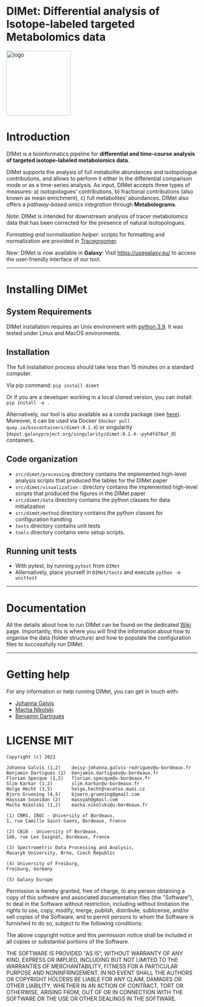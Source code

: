 DIMet: Differential analysis of Isotope-labeled targeted Metabolomics data
===

<img src="https://raw.githubusercontent.com/cbib/DIMet/main/img/logo_opt_4_big.png" alt="logo" width="170"/>

# Introduction

DIMet is a bioinformatics pipeline for **differential and time-course analysis of targeted isotope-labeled metabolomics data**.

DIMet supports the analysis of full metabolite abundances and isotopologue contributions, 
and allows to perform it either in the differential comparison mode or as a time-series analysis. 
As input, DIMet accepts three types of measures: a) isotopologues’ contributions, b) fractional contributions (also known as mean enrichment), c) full metabolites’ abundances. 
DIMet also offers a _pathway-based omics integration_ through **Metabolograms**.

_Note_: DIMet is intended for downstream analysis of tracer metabolomics data that has been corrected for the presence of natural isotopologues. 

_Formatting and normalisation helper_: scripts for formatting and normalization are provided in [Tracegroomer](https://github.com/cbib/TraceGroomer).

_New_: DIMet is now available in **Galaxy**: Visit https://usegalaxy.eu/ to access the user-friendly interface of our tool.

--------

# Installing DIMet 

## System Requirements
DIMet installation requires an Unix environment with [python 3.9](http://www.python.org/). 
It was tested under Linux and MacOS environments.


## Installation 

The full installation process should take less than 15 minutes on a standard computer.

Via pip command:
`pip install dimet`

Or if you are a developer working in a local cloned version, you can install:
`pip install -e .`


Alternatively, our tool is also available as a conda package (see [here](https://bioconda.github.io/recipes/dimet/README.html)). Moreover, it can be used via Docker (`docker pull quay.io/biocontainers/dimet:0.1.4`) or singularity (`depot.galaxyproject.org/singularity/dimet:0.1.4--pyhdfd78af_0`) containers. 



## Code organization

* `src/dimet/processing` directory contains the implemented high-level analysis scripts that produced the tables for the DIMet paper
* `src/dimet/visualization` : directory contains the implemented high-level scripts that produced the figures in the DIMet paper
* `src/dimet/data` directory contains the python classes for data initialization  
* `src/dimet/method` directory contains the python classes for configuration handling
* `tests` directory contains unit tests
* `tools` directory contains venv setup scripts.


## Running unit tests 

* With pytest, by running `pytest` from `DIMet`
* Alternatively, place yourself in `DIMet/tests` and execute `python -m unittest` 

-----------------------------------------------------------------------------------------------

# Documentation

All the details about how to run DIMet can be found on the dedicated [Wiki](https://github.com/cbib/DIMet/wiki) page. 
Importantly, this is where you will find the information about how to organise the data (folder structure) and how to populate the configuration files to successfully run DIMet. 

-----------------------------------------------
  
# Getting help

For any information or help running DIMet, you can get in touch with: 

* [Johanna Galvis](mailto:deisy-johanna.galvis-rodriguez[AT]u-bordeaux.fr)
* [Macha Nikolski](mailto:macha.nikolski[AT]u-bordeaux.fr)
* [Benjamin Dartigues](mailto:benjamin.dartigues[AT]u-bordeaux.fr)

# LICENSE MIT

    Copyright (c) 2023 
    
    Johanna Galvis (1,2)    deisy-johanna.galvis-rodriguez@u-bordeaux.fr
    Benjamin Dartigues (2)	benjamin.dartigues@u-bordeaux.fr
    Florian Specque (1,2)   florian.specque@u-bordeaux.fr
    Slim Karkar (1,2)       slim.karkar@u-bordeaux.fr
    Helge Hecht (3,5)       helge.hecht@recetox.muni.cz
    Bjorn Gruening (4,5)    bjoern.gruening@gmail.com
    Hayssam Soueidan (2)    massyah@gmail.com
    Macha Nikolski (1,2)    macha.nikolski@u-bordeaux.fr
    
    (1) CNRS, IBGC - University of Bordeaux,
    1, rue Camille Saint-Saens, Bordeaux, France

    (2) CBiB - University of Bordeaux,
    146, rue Leo Saignat, Bordeaux, France

    (3) Spectrometric Data Processing and Analysis,
    Masaryk University, Brno, Czech Republic
    
    (4) University of Freiburg, 
    Freiburg, Germany
    
    (5) Galaxy Europe
    
Permission is hereby granted, free of charge, to any person obtaining a copy of this software and associated documentation files (the "Software"), to deal in the Software without restriction, including without limitation the rights to use, copy, modify, merge, publish, distribute, sublicense, and/or sell copies of the Software, and to permit persons to whom the Software is furnished to do so, subject to the following conditions:

The above copyright notice and this permission notice shall be included in all copies or substantial portions of the Software.

THE SOFTWARE IS PROVIDED "AS IS", WITHOUT WARRANTY OF ANY KIND, EXPRESS OR IMPLIED, INCLUDING BUT NOT LIMITED TO THE WARRANTIES OF MERCHANTABILITY, FITNESS FOR A PARTICULAR PURPOSE AND NONINFRINGEMENT. IN NO EVENT SHALL THE AUTHORS OR COPYRIGHT HOLDERS BE LIABLE FOR ANY CLAIM, DAMAGES OR OTHER LIABILITY, WHETHER IN AN ACTION OF CONTRACT, TORT OR OTHERWISE, ARISING FROM, OUT OF OR IN CONNECTION WITH THE SOFTWARE OR THE USE OR OTHER DEALINGS IN THE SOFTWARE.

